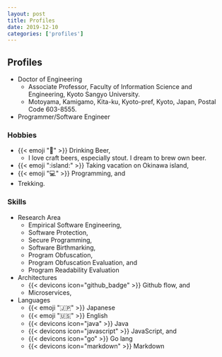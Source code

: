```yaml
---
layout: post
title: Profiles
date: 2019-12-10
categories: ['profiles']
---
```


## Profiles

* Doctor of Engineering
    * Associate Professor, Faculty of Information Science and Engineering, Kyoto Sangyo University.
    * Motoyama, Kamigamo, Kita-ku, Kyoto-pref, Kyoto, Japan, Postal Code 603-8555.
* Programmer/Software Engineer

<!--more-->

### Hobbies

* {{< emoji ":beer:" >}} Drinking Beer,
    * I love craft beers, especially stout. I dream to brew own beer.
* {{< emoji ":island:" >}} Taking vacation on Okinawa island,
* {{< emoji ":computer:" >}} Programming, and
* Trekking.

### Skills

* Research Area
    * Empirical Software Engineering,
    * Software Protection,
    * Secure Programming,
    * Software Birthmarking,
    * Program Obfuscation,
    * Program Obfuscation Evaluation, and
    * Program Readability Evaluation
* Architectures
    * {{< devicons icon="github_badge" >}} Github flow, and
    * Microservices,
* Languages
    * {{< emoji ":jp:" >}} Japanese
    * {{< emoji ":us:" >}} English
    * {{< devicons icon="java" >}} Java 
    * {{< devicons icon="javascript" >}} JavaScript, and
    * {{< devicons icon="go" >}} Go lang
    * {{< devicons icon="markdown" >}} Markdown


